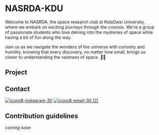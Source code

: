 # NASRDA-KDU

Welcome to NASRDA, the space research club at KolaDaisi University, where we embark on exciting journeys through the cosmos. We're a group of passionate students who love delving into the mysteries of space while having a bit of fun along the way.

Join us as we navigate the wonders of the universe with curiosity and humility, knowing that every discovery, no matter how small, brings us closer to understanding the vastness of space. 🌌🔭

## Project 

## Contact 

[![icons8-instagram-30](https://github.com/NARSDA-KDU/.github/assets/127853216/344b8dd1-9158-4f30-91ee-8eef62dd7bec)](https://www.instagram.com/kdu_nasrda?igsh=N3pyeDFiccnRpZWpl)
[![icons8-email-30 (2)](https://github.com/NARSDA-KDU/.github/assets/127853216/3563f6f3-a2f6-410a-9a07-0c48bc4749bf)](kdunasrda@gmail.com)





## Contribution guidelines
*coming soon*




